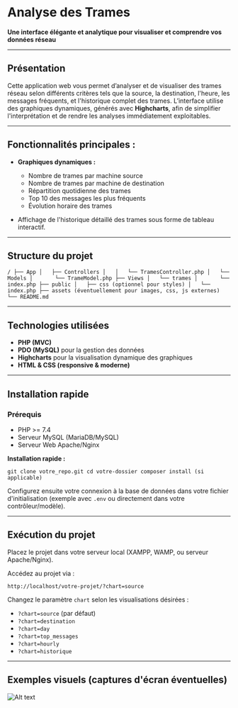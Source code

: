 
# Analyse des Trames

**Une interface élégante et analytique pour visualiser et comprendre vos données réseau**

----------

## Présentation

Cette application web vous permet d’analyser et de visualiser des trames réseau selon différents critères tels que la source, la destination, l'heure, les messages fréquents, et l'historique complet des trames. L’interface utilise des graphiques dynamiques, générés avec **Highcharts**, afin de simplifier l'interprétation et de rendre les analyses immédiatement exploitables.

----------

## Fonctionnalités principales :

-   **Graphiques dynamiques :**
    
    -   Nombre de trames par machine source
    -   Nombre de trames par machine de destination
    -   Répartition quotidienne des trames
    -   Top 10 des messages les plus fréquents
    -   Évolution horaire des trames
-   Affichage de l'historique détaillé des trames sous forme de tableau interactif.
    

----------

## Structure du projet

`/
├── App
│   ├── Controllers
│   │   └── TramesController.php
│   └── Models
│       └── TrameModel.php
├── Views
│   └── trames
│       └── index.php
├── public │   ├── css (optionnel pour styles)
│   └── index.php
├── assets (éventuellement pour images, css, js externes)
└── README.md` 

----------

## Technologies utilisées

-   **PHP (MVC)**
-   **PDO (MySQL)** pour la gestion des données
-   **Highcharts** pour la visualisation dynamique des graphiques
-   **HTML & CSS (responsive & moderne)**

----------

## Installation rapide

### Prérequis

-   PHP >= 7.4
-   Serveur MySQL (MariaDB/MySQL)
-   Serveur Web Apache/Nginx

**Installation rapide :**

`git clone votre_repo.git cd votre-dossier
composer install (si applicable)` 

Configurez ensuite votre connexion à la base de données dans votre fichier d'initialisation (exemple avec `.env` ou directement dans votre contrôleur/modèle).

----------

## Exécution du projet

Placez le projet dans votre serveur local (XAMPP, WAMP, ou serveur Apache/Nginx).

Accédez au projet via :

`http://localhost/votre-projet/?chart=source` 

Changez le paramètre `chart` selon les visualisations désirées :

-   `?chart=source` (par défaut)
-   `?chart=destination`
-   `?chart=day`
-   `?chart=top_messages`
-   `?chart=hourly`
-   `?chart=historique`

----------

## Exemples visuels (captures d'écran éventuelles)

![Alt text](https://i.imgur.com/iAl3153.png)


